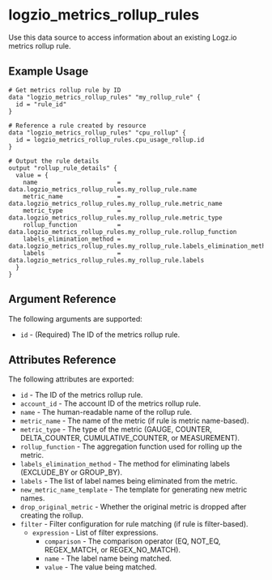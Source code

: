 # logzio_metrics_rollup_rules

Use this data source to access information about an existing Logz.io metrics rollup rule.

## Example Usage

```hcl
# Get metrics rollup rule by ID
data "logzio_metrics_rollup_rules" "my_rollup_rule" {
  id = "rule_id"
}

# Reference a rule created by resource
data "logzio_metrics_rollup_rules" "cpu_rollup" {
  id = logzio_metrics_rollup_rules.cpu_usage_rollup.id
}

# Output the rule details
output "rollup_rule_details" {
  value = {
    name                      = data.logzio_metrics_rollup_rules.my_rollup_rule.name
    metric_name               = data.logzio_metrics_rollup_rules.my_rollup_rule.metric_name
    metric_type               = data.logzio_metrics_rollup_rules.my_rollup_rule.metric_type
    rollup_function           = data.logzio_metrics_rollup_rules.my_rollup_rule.rollup_function
    labels_elimination_method = data.logzio_metrics_rollup_rules.my_rollup_rule.labels_elimination_method
    labels                    = data.logzio_metrics_rollup_rules.my_rollup_rule.labels
  }
}
```

## Argument Reference

The following arguments are supported:

* `id` - (Required) The ID of the metrics rollup rule.

## Attributes Reference

The following attributes are exported:

* `id` - The ID of the metrics rollup rule.
* `account_id` - The account ID of the metrics rollup rule.
* `name` - The human-readable name of the rollup rule.
* `metric_name` - The name of the metric (if rule is metric name-based).
* `metric_type` - The type of the metric (GAUGE, COUNTER, DELTA_COUNTER, CUMULATIVE_COUNTER, or MEASUREMENT).
* `rollup_function` - The aggregation function used for rolling up the metric.
* `labels_elimination_method` - The method for eliminating labels (EXCLUDE_BY or GROUP_BY).
* `labels` - The list of label names being eliminated from the metric.
* `new_metric_name_template` - The template for generating new metric names.
* `drop_original_metric` - Whether the original metric is dropped after creating the rollup.
* `filter` - Filter configuration for rule matching (if rule is filter-based).
  * `expression` - List of filter expressions.
    * `comparison` - The comparison operator (EQ, NOT_EQ, REGEX_MATCH, or REGEX_NO_MATCH).
    * `name` - The label name being matched.
    * `value` - The value being matched.